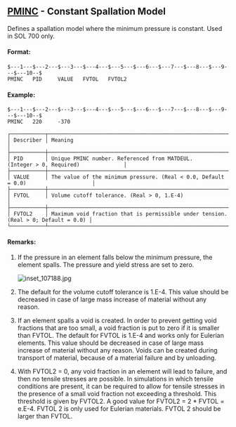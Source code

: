 ## [PMINC](https://nexus.hexagon.com/documentationcenter/bundle/MSC_Nastran_2022.4/page/Nastran_Combined_Book/qrg/bulkp/TOC.PMINC.xhtml) - Constant Spallation Model

Defines a spallation model where the minimum pressure is constant. Used in SOL 700 only.

#### Format:

```nastran
$---1---$---2---$---3---$---4---$---5---$---6---$---7---$---8---$---9---$---10--$
PMINC   PID     VALUE   FVTOL   FVTOL2                                          
```

#### Example:

```nastran
$---1---$---2---$---3---$---4---$---5---$---6---$---7---$---8---$---9---$---10--$
PMINC   220     -370                                                            
```

```text
┌───────────┬────────────────────────────────────────────────────────────────────────────────────┐
│ Describer │ Meaning                                                                            │
├───────────┼────────────────────────────────────────────────────────────────────────────────────┤
│ PID       │ Unique PMINC number. Referenced from MATDEUL. (Integer > 0, Required)              │
├───────────┼────────────────────────────────────────────────────────────────────────────────────┤
│ VALUE     │ The value of the minimum pressure. (Real < 0.0, Default = 0.0)                     │
├───────────┼────────────────────────────────────────────────────────────────────────────────────┤
│ FVTOL     │ Volume cutoff tolerance. (Real > 0, 1.E-4)                                         │
├───────────┼────────────────────────────────────────────────────────────────────────────────────┤
│ FVTOL2    │ Maximum void fraction that is permissible under tension. (Real > 0; Default = 0.0) │
└───────────┴────────────────────────────────────────────────────────────────────────────────────┘
```

#### Remarks:

1. If the pressure in an element falls below the minimum pressure, the element spalls. The pressure and yield stress are set to zero.

     ![inset_107188.jpg](https://help-be.hexagonmi.com/bundle/MSC_Nastran_2022.4/page/Nastran_Combined_Book/qrg/bulkp/../../../assets/inset_107188.jpg?_LANG=enus)

2. The default for the volume cutoff tolerance is 1.E-4. This value should be decreased in case of large mass increase of material without any reason.
3. If an element spalls a void is created. In order to prevent getting void fractions that are too small, a void fraction is put to zero if it is smaller than FVTOL. The default for FVTOL is 1.E-4 and works only for Eulerian elements. This value should be decreased in case of large mass increase of material without any reason. Voids can be created during transport of material, because of a material failure and by unloading.
4. With FVTOL2 = 0, any void fraction in an element will lead to failure, and then no tensile stresses are possible. In simulations in which tensile conditions are present, it can be required to allow for tensile stresses in the presence of a small void fraction not exceeding a threshold. This threshold is given by FVTOL2. A good value for FVTOL2 = 2 * FVTOL = e.E-4. FVTOL 2 is only used for Eulerian materials. FVTOL 2 should be larger than FVTOL.
